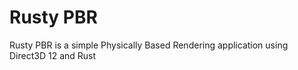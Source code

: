 # Rusty PBR

Rusty PBR is a simple Physically Based Rendering application using Direct3D 12 and Rust